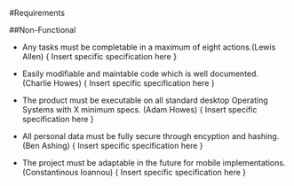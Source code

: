 #Requirements

##Non-Functional

- Any tasks must be completable in a maximum of eight actions.(Lewis Allen)
{ Insert specific specification here }


- Easily modifiable and maintable code which is well documented. (Charlie Howes)
{ Insert specific specification here }


- The product must be executable on all standard desktop Operating Systems with X minimum specs. (Adam Howes)
{ Insert specific specification here }


- All personal data must be fully secure through encyption and hashing. (Ben Ashing)
{ Insert specific specification here }


- The project must be adaptable in the future for mobile implementations. (Constantinous Ioannou)
{ Insert specific specification here }

